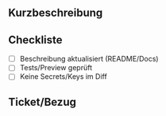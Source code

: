 ## Kurzbeschreibung
<!-- Was ändert der PR? Warum? -->

## Checkliste
- [ ] Beschreibung aktualisiert (README/Docs)
- [ ] Tests/Preview geprüft
- [ ] Keine Secrets/Keys im Diff

## Ticket/Bezug
<!-- Optional: Issue/Projektkarte -->
